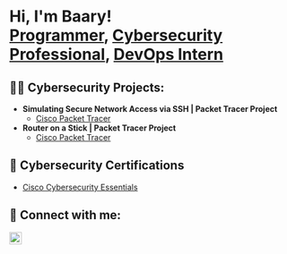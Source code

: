 <h1>Hi, I'm Baary! <br/><a href="https://github.com/joshmadakor1">Programmer</a>, <a href="https://www.linkedin.com/in/abdulbaary-kolapo-02535027a">Cybersecurity Professional</a>, <a href="https://www.linkedin.com/in/abdulbaary-kolapo-02535027a">DevOps Intern</a></h1>

<h2>👨‍💻 Cybersecurity Projects:</h2>

- <b>Simulating Secure Network Access via SSH | Packet Tracer Project</b>
  - [Cisco Packet Tracer](https://github.com/AbdulbaaryKolapo/ssh-remote-access-packet-tracer)
- <b>Router on a Stick | Packet Tracer Project</b>
  - [Cisco Packet Tracer](https://github.com/AbdulbaaryKolapo/vlan-inter-routing)


<h2>📝 Cybersecurity Certifications</h2>

- [Cisco Cybersecurity Essentials](https://www.credly.com/badges/0ddf31b0-77d1-47aa-b8a5-f6428587e9b9)


<h2> 🤳 Connect with me:</h2>

[<img align="left" alt="JoshMadakor | LinkedIn" width="22px" src="https://cdn.jsdelivr.net/npm/simple-icons@v3/icons/linkedin.svg" />][linkedin]

[linkedin]: https://www.linkedin.com/in/abdulbaary-kolapo-02535027a

<!--
**joshmadakor1/joshmadakor1** is a ✨ _special_ ✨ repository because its `README.md` (this file) appears on your GitHub profile.

Here are some ideas to get you started:

- 🔭 I’m currently working on ...
- 🌱 I’m currently learning ...
- 👯 I’m looking to collaborate on ...
- 🤔 I’m looking for help with ...
- 💬 Ask me about ...
- 📫 How to reach me: ...
- 😄 Pronouns: ...
- ⚡ Fun fact: ...
-->
